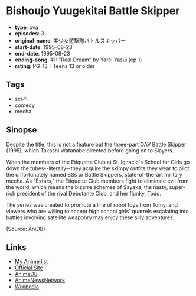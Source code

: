 # Bishoujo Yuugekitai Battle Skipper

-   **type**: ova
-   **episodes**: 3
-   **original-name**: 美少女遊撃隊バトルスキッパー
-   **start-date**: 1995-08-23
-   **end-date**: 1995-08-23
-   **ending-song**: #1: "Real Dream" by Yarei Yasui (ep 1)
-   **rating**: PG-13 - Teens 13 or older

## Tags

-   sci-fi
-   comedy
-   mecha

## Sinopse

Despite the title, this is not a feature but the three-part OAV Battle Skipper (1995), which Takashi Watanabe directed before going on to Slayers.

When the members of the Etiquette Club at St. Ignacio's School for Girls go down the tubes--literally--they acquire the skimpy outfits they wear to pilot the unfortunately named BSs or Battle Skippers, state-of-the-art military mecha. As "Extars," the Etiquette Club members fight to eliminate evil from the world, which means the bizarre schemes of Sayaka, the nasty, super-rich president of the rival Debutante Club, and her flunky, Todo.

The series was created to promote a line of robot toys from Tomy, and viewers who are willing to accept high school girls' quarrels escalating into battles involving satellite weaponry may enjoy these silly adventures.

(Source: AniDB)

## Links

-   [My Anime list](https://myanimelist.net/anime/1528/Bishoujo_Yuugekitai_Battle_Skipper)
-   [Official Site](http://www.popanime.net/bss/)
-   [AnimeDB](http://anidb.info/perl-bin/animedb.pl?show=anime&aid=554)
-   [AnimeNewsNetwork](http://www.animenewsnetwork.com/encyclopedia/anime.php?id=5)
-   [Wikipedia](https://en.wikipedia.org/wiki/Battle_Skipper)
